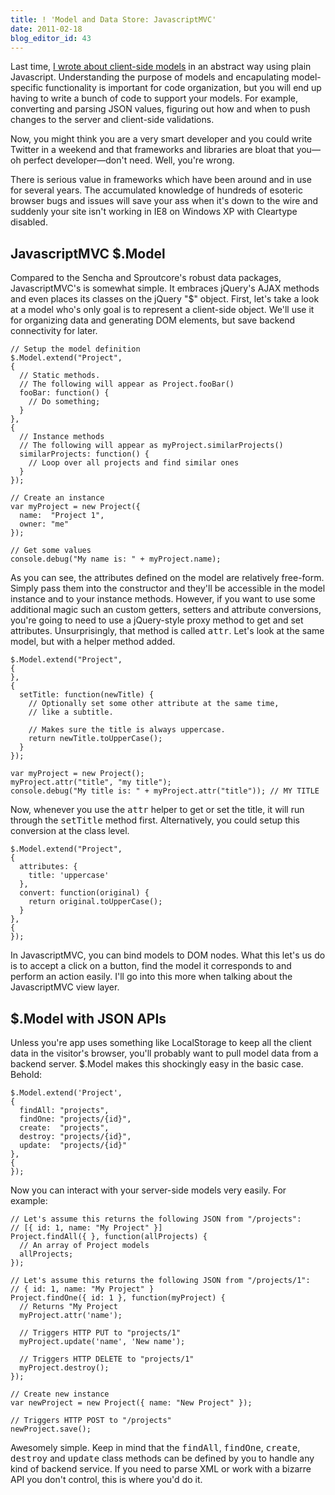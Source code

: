 ```yaml
---
title: ! 'Model and Data Store: JavascriptMVC'
date: 2011-02-18
blog_editor_id: 43
---
```


Last time, [I wrote about client-side models] in an abstract way using plain Javascript. Understanding the purpose of models and encapulating model-specific functionality is important for code organization, but you will end up having to write a bunch of code to support your models. For example, converting and parsing JSON values, figuring out how and when to push changes to the server and client-side validations.

Now, you might think you are a very smart developer and you could write Twitter in a weekend and that frameworks and libraries are bloat that you&mdash;oh perfect developer&mdash;don't need. Well, you're wrong.

There is serious value in frameworks which have been around and in use for several years. The accumulated knowledge of hundreds of esoteric browser bugs and issues will save your ass when it's down to the wire and suddenly your site isn't working in IE8 on Windows XP with Cleartype disabled.

## JavascriptMVC $.Model

Compared to the Sencha and Sproutcore's robust data packages, JavascriptMVC's is somewhat simple. It embraces jQuery's AJAX methods and even places its classes on the jQuery "$" object. First, let's take a look at a model who's only goal is to represent a client-side object. We'll use it for organizing data and generating DOM elements, but save backend connectivity for later.

    // Setup the model definition
    $.Model.extend("Project",
    {
      // Static methods.
      // The following will appear as Project.fooBar()
      fooBar: function() {
        // Do something;
      }
    },
    {
      // Instance methods
      // The following will appear as myProject.similarProjects()
      similarProjects: function() {
        // Loop over all projects and find similar ones
      }
    });

    // Create an instance
    var myProject = new Project({ 
      name:  "Project 1",
      owner: "me"
    });
    
    // Get some values
    console.debug("My name is: " + myProject.name);

As you can see, the attributes defined on the model are relatively free-form. Simply pass them into the constructor and they'll be accessible in the model instance and to your instance methods. However, if you want to use some additional magic such an custom getters, setters and attribute conversions, you're going to need to use a jQuery-style proxy method to get and set attributes. Unsurprisingly, that method is called <tt>attr</tt>. Let's look at the same model, but with a helper method added.

    $.Model.extend("Project",
    {
    },
    {
      setTitle: function(newTitle) {
        // Optionally set some other attribute at the same time,
        // like a subtitle.
        
        // Makes sure the title is always uppercase.
        return newTitle.toUpperCase();
      }
    });

    var myProject = new Project();
    myProject.attr("title", "my title");
    console.debug("My title is: " + myProject.attr("title")); // MY TITLE

Now, whenever you use the <tt>attr</tt> helper to get or set the title, it will run through the <tt>setTitle</tt> method first. Alternatively, you could setup this conversion at the class level.

    $.Model.extend("Project",
    {
      attributes: {
        title: 'uppercase'
      },
      convert: function(original) {
        return original.toUpperCase();
      }
    },
    {
    });

In JavascriptMVC, you can bind models to DOM nodes. What this let's us do is to accept a click on a button, find the model it corresponds to and perform an action easily. I'll go into this more when talking about the JavascriptMVC view layer.

## $.Model with JSON APIs

Unless you're app uses something like LocalStorage to keep all the client data in the visitor's browser, you'll probably want to pull model data from a backend server. $.Model makes this shockingly easy in the basic case. Behold:

    $.Model.extend('Project',
    { 
      findAll: "projects", 
      findOne: "projects/{id}", 
      create:  "projects", 
      destroy: "projects/{id}", 
      update:  "projects/{id}" 
    },
    {
    });
    
Now you can interact with your server-side models very easily. For example:

    
    // Let's assume this returns the following JSON from "/projects":
    // [{ id: 1, name: "My Project" }]
    Project.findAll({ }, function(allProjects) {
      // An array of Project models
      allProjects;
    });

    // Let's assume this returns the following JSON from "/projects/1":
    // { id: 1, name: "My Project" }
    Project.findOne({ id: 1 }, function(myProject) {
      // Returns "My Project
      myProject.attr('name');
      
      // Triggers HTTP PUT to "projects/1"
      myProject.update('name', 'New name');
      
      // Triggers HTTP DELETE to "projects/1"
      myProject.destroy();
    });
    
    // Create new instance
    var newProject = new Project({ name: "New Project" });
    
    // Triggers HTTP POST to "/projects"
    newProject.save();

Awesomely simple. Keep in mind that the <tt>findAll</tt>, <tt>findOne</tt>, <tt>create</tt>, <tt>destroy</tt> and <tt>update</tt> class methods can be defined by you to handle any kind of backend service. If you need to parse XML or work with a bizarre API you don't control, this is where you'd do it.

[I wrote about client-side models]: http://awardwinningfjords.com/2011/01/25/client-side-mvcs-part-1-the-model-and-data-store.html
